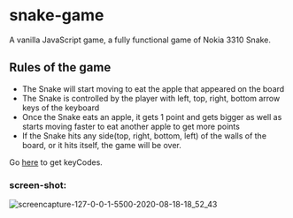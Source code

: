 # snake-game
A vanilla JavaScript game, a fully functional game of Nokia 3310 Snake.

## Rules of the game
* The Snake will start moving to eat the apple that appeared on the board
* The Snake is controlled by the player with left, top, right, bottom arrow keys of the keyboard
* Once the Snake eats an apple, it gets 1 point and gets bigger as well as starts moving faster to eat another apple to get more points
* If the Snake hits any side(top, right, bottom, left) of the walls of the board, or it hits itself, the game will be over.

Go [here](https://keycode.info/) to get keyCodes.

### screen-shot:
![screencapture-127-0-0-1-5500-2020-08-18-18_52_43](https://user-images.githubusercontent.com/43598622/90515823-00e30780-e185-11ea-8ef1-887e2499c6c3.jpg)

